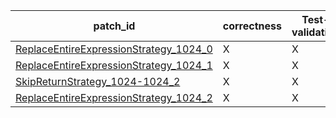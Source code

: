  | patch_id |correctness |Test-validation |NPEX-validation |
 |--- | --- | --- | --- | 
 | [ReplaceEntireExpressionStrategy_1024_0](./patches/ReplaceEntireExpressionStrategy_1024_0/patch.java#1032) | X | X | X | 
 | [ReplaceEntireExpressionStrategy_1024_1](./patches/ReplaceEntireExpressionStrategy_1024_1/patch.java#1032) | X | X | O | 
 | [SkipReturnStrategy_1024-1024_2](./patches/SkipReturnStrategy_1024-1024_2/patch.java#1032) | X | X | X | 
 | [ReplaceEntireExpressionStrategy_1024_2](./patches/ReplaceEntireExpressionStrategy_1024_2/patch.java#1032) | X | X | O | 
